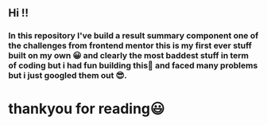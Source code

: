 ## Hi !!

### In this repository I've build a result summary component one of the challenges from frontend mentor this is my first ever stuff built on my own 😀 and clearly the most baddest stuff in term of coding but i had fun building this🤗 and faced many problems but i just googled them out 😎.

# thankyou for reading😃
